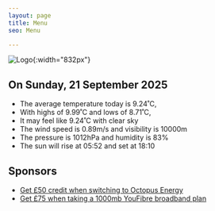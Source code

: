 ```yaml
---
layout: page
title: Menu
seo: Menu

---
```


![Logo](/images/logo.jpg){:width="832px"}

<!-- weather_marker starts -->
## On Sunday, 21 September 2025

- The average temperature today is 9.24˚C,
- With highs of 9.99˚C and lows of 8.71˚C,
- It may feel like 9.24˚C with clear sky
- The wind speed is 0.89m/s and visibility is 10000m
- The pressure is 1012hPa and humidity is 83%
- The sun will rise at 05:52 and set at 18:10

<!-- weather_marker ends -->

## Sponsors

- [Get £50 credit when switching to Octopus Energy](https://bit.ly/3oD1nnS)
- [Get £75 when taking a 1000mb YouFibre broadband plan](https://aklam.io/91zWhU?)
